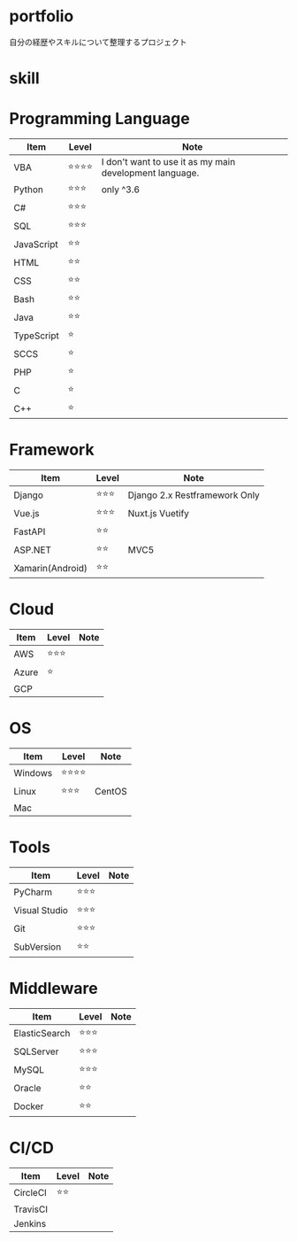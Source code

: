 # portfolio
自分の経歴やスキルについて整理するプロジェクト


# skill


# Programming Language

| Item | Level | Note |
|---|---|---|
| VBA | :star::star::star::star: | I don't want to use it as my main development language. |
| Python | :star::star::star: | only ^3.6 |
| C# | :star::star::star: | |
| SQL | :star::star::star: | |
| JavaScript | :star::star: | |
| HTML | :star::star: | |
| CSS | :star::star: | |
| Bash | :star::star: | |
| Java | :star::star: | |
| TypeScript | :star: | |
| SCCS | :star: | |
| PHP | :star: | |
| C | :star: | |
| C++ | :star: | |


# Framework

| Item | Level | Note |
|---|---|---|
| Django | :star::star::star: | Django 2.x Restframework Only |
| Vue.js | :star::star::star: | Nuxt.js Vuetify |
| FastAPI | :star::star: | |
| ASP.NET | :star::star: | MVC5 |
| Xamarin(Android) | :star::star: | |


# Cloud

| Item | Level | Note |
|---|---|---|
| AWS | :star::star::star: | |
| Azure | :star: | |
| GCP | | |

# OS

| Item | Level | Note |
|---|---|---|
| Windows | :star::star::star::star: | |
| Linux | :star::star::star: | CentOS |
| Mac | | |

# Tools

| Item | Level | Note |
|---|---|---|
| PyCharm | :star::star::star: | |
| Visual Studio | :star::star::star: | |
| Git | :star::star::star: | |
| SubVersion | :star::star: | |

# Middleware

| Item | Level | Note |
|---|---|---|
| ElasticSearch | :star::star::star: | |
| SQLServer | :star::star::star: | |
| MySQL | :star::star::star: | |
| Oracle | :star::star: | |
| Docker | :star::star: | |

# CI/CD

| Item | Level | Note |
|---|---|---|
| CircleCI | :star::star: | |
| TravisCI |  | |
| Jenkins |  | |
